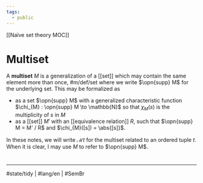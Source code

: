 ```yaml
---
tags:
  - public
---
```

[[Naïve set theory MOC]]
# Multiset

A **multiset** $M$ is a generalization of a [[set]] which may contain the same element more than once, #m/def/set 
where we write $\opn{supp} M$ for the underlying set.
This may be formalized as

- as a set $\opn{supp} M$ with a generalized characteristic function $\chi_{M} : \opn{supp} M \to \mathbb{N}$ so that $\chi_{M}(s)$ is the multiplicity of $s$ in $M$
- as a [[set]] $M'$ with an [[equivalence relation]] $R$, such that $\opn{supp} M = M' / R$ and $\chi_{M}([s]) = \abs{[s]}$.

In these notes, we will write $\mathcal{M} t$ for the multiset related to an ordered tuple $t$.
When it is clear, I may use $M$ to refer to $\opn{supp} M$.

#
---
#state/tidy | #lang/en | #SemBr
